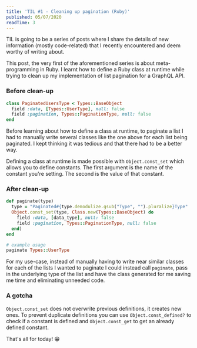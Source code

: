 ```yaml
---
title: 'TIL #1 - Cleaning up pagination (Ruby)'
published: 05/07/2020
readTime: 3
---
```


TIL is going to be a series of posts where I share the details of new information (mostly code-related) that I recently encountered and deem worthy of writing about.

This post, the very first of the aforementioned series is about meta-programming in Ruby. I learnt how to define a Ruby class at runtime while trying to clean up my implementation of list pagination for a GraphQL API.

### Before clean-up
```ruby
class PaginatedUsersType < Types::BaseObject
  field :data, [Types::UserType], null: false
  field :pagination, Types::PaginationType, null: false
end
```

Before learning about how to define a class at runtime, to paginate a list I had to manually write several classes like the one above for each list being paginated. I kept thinking it was tedious and that there had to be a better way.

Defining a class at runtime is made possible with `Object.const_set` which allows you to define constants. The first argument is the name of the constant you're setting. The second is the value of that constant.

### After clean-up

```ruby
def paginate(type)
  type = "Paginated#{type.demodulize.gsub("Type", "").pluralize}Type"
  Object.const_set(type, Class.new(Types::BaseObject) do
    field :data, [data_type], null: false
    field :pagination, Types::PaginationType, null: false
  end)
end

# example usage
paginate Types::UserType
```

For my use-case, instead of manually having to write near similar classes for each of the lists I wanted to paginate I could instead call `paginate`, pass in the underlying type of the list and have the class generated for me saving me time and eliminating unneeded code.

### A gotcha

`Object.const_set` does not overwrite previous definitions, it creates new ones. To prevent duplicate definitions you can use `Object.const_defined?` to check if a constant is defined and `Object.const_get` to get an already defined constant.

That's all for today! 😁